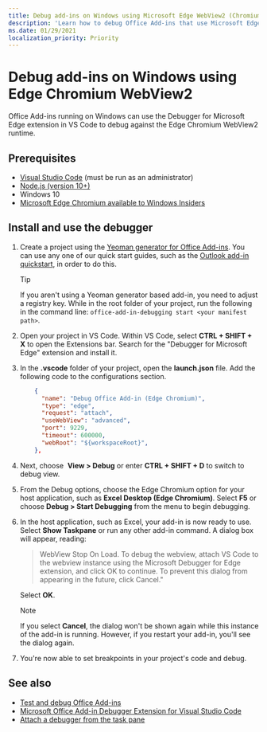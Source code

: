 ```yaml
---
title: Debug add-ins on Windows using Microsoft Edge WebView2 (Chromium-based)
description: 'Learn how to debug Office Add-ins that use Microsoft Edge WebView2 (Chromium-based) by using the Debugger for Microsoft Edge extension in VS Code.'
ms.date: 01/29/2021
localization_priority: Priority
---
```

# Debug add-ins on Windows using Edge Chromium WebView2

Office Add-ins running on Windows can use the Debugger for Microsoft Edge extension in VS Code to debug against the Edge Chromium WebView2 runtime.

## Prerequisites

- [Visual Studio Code](https://code.visualstudio.com/) (must be run as an administrator)
- [Node.js (version 10+)](https://nodejs.org/)
- Windows 10
- [Microsoft Edge Chromium available to Windows Insiders](https://www.microsoftedgeinsider.com/)

## Install and use the debugger

1. Create a project using the [Yeoman generator for Office Add-ins](https://github.com/OfficeDev/generator-office). You can use any one of our quick start guides, such as the [Outlook add-in quickstart](../quickstarts/outlook-quickstart.md), in order to do this.

    > [!TIP]
    > If you aren't using a Yeoman generator based add-in, you need to adjust a registry key. While in the root folder of your project, run the following in the command line: `office-add-in-debugging start <your manifest path>`.

1. Open your project in VS Code. Within VS Code, select **CTRL + SHIFT + X** to open the Extensions bar. Search for the "Debugger for Microsoft Edge" extension and install it.

1. In the **.vscode** folder of your project, open the **launch.json** file. Add the following code to the configurations section.

      ```JSON
        {
          "name": "Debug Office Add-in (Edge Chromium)",
          "type": "edge",
          "request": "attach",
          "useWebView": "advanced",
          "port": 9229,
          "timeout": 600000,
          "webRoot": "${workspaceRoot}",
        },
      ```

1. Next, choose  **View > Debug** or enter **CTRL + SHIFT + D** to switch to debug view.

1. From the Debug options, choose the Edge Chromium option for your host application, such as **Excel Desktop (Edge Chromium)**. Select **F5** or choose **Debug > Start Debugging** from the menu to begin debugging.

1. In the host application, such as Excel, your add-in is now ready to use. Select **Show Taskpane** or run any other add-in command. A dialog box will appear, reading:

    > WebView Stop On Load.
    > To debug the webview, attach VS Code to the webview instance using the Microsoft Debugger for Edge extension, and click OK to continue. To prevent this dialog from appearing in the future, click Cancel."

    Select **OK**.

    > [!NOTE]
    > If you select **Cancel**, the dialog won't be shown again while this instance of the add-in is running. However, if you restart your add-in, you'll see the dialog again.

1. You're now able to set breakpoints in your project's code and debug.

## See also

- [Test and debug Office Add-ins](test-debug-office-add-ins.md)
- [Microsoft Office Add-in Debugger Extension for Visual Studio Code](debug-with-vs-extension.md)
- [Attach a debugger from the task pane](attach-debugger-from-task-pane.md)